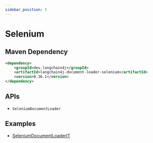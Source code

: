 ```yaml
---
sidebar_position: 5
---
```


# Selenium


## Maven Dependency

```xml
<dependency>
    <groupId>dev.langchain4j</groupId>
    <artifactId>langchain4j-document-loader-selenium</artifactId>
    <version>0.36.1</version>
</dependency>
```


## APIs

- `SeleniumDocumentLoader`


## Examples

- [SeleniumDocumentLoaderIT](https://github.com/langchain4j/langchain4j/blob/main/document-loaders/langchain4j-document-loader-selenium/src/test/java/dev/langchain4j/data/document/loader/selenium/SeleniumDocumentLoaderIT.java)
